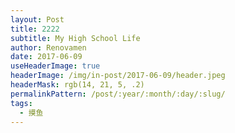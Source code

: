 ```yaml
---
layout: Post
title: 2222
subtitle: My High School Life
author: Renovamen
date: 2017-06-09
useHeaderImage: true
headerImage: /img/in-post/2017-06-09/header.jpeg
headerMask: rgb(14, 21, 5, .2)
permalinkPattern: /post/:year/:month/:day/:slug/
tags:
  - 摸鱼
---
```



<SkillList />